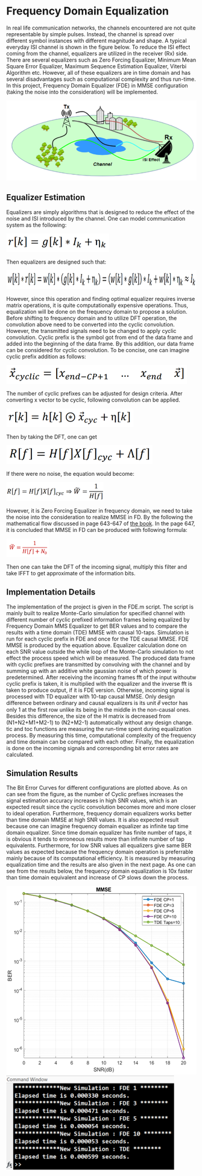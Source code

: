 # Frequency Domain Equalization

In real life communication networks, the channels encountered are not quite representable by simple pulses. Instead, the channel is spread over different symbol instances with different magnitude and shape. A typical everyday ISI channel is shown in the figure below. To reduce the ISI effect coming from the channel, equalizers are utilized in the receiver (Rx) side. There are several equalizers such as Zero Forcing Equalizer, Minimum Mean Square Error Equalizer, Maximum Sequence Estimation Equalizer, Viterbi Algorithm etc. However, all of these equalizers are in time domain and has several disadvantages such as computational complexity and thus run-time. In this project, Frequency Domain Equalizer (FDE) in MMSE configuration (taking the noise into the consideration) will be implemented.

![](./figs/scheme.PNG)

## Equalizer Estimation

Equalizers are simply algorithms that is designed to reduce the effect of the noise and ISI introduced by the channel. One can model communication system as the following:

<img src="./figs/eqn1.PNG" height="50">

Then equalizers are designed such that:

<img src="./figs/eqn2.PNG" height="50">

However, since this operation and finding optimal equalizer requires inverse matrix operations, it is quite computationally expensive operations. Thus, equalization will be done on the frequency domain to propose a solution. Before shifting to frequency domain and to utilize DFT operation, the convolution above need to be converted into the cyclic convolution. However, the transmitted signals need to be changed to apply cyclic convolution. Cyclic prefix is the symbol got from end of the data frame and added into the beginning of the data frame. By this addition, our data frame can be considered for cyclic convolution. To be concise, one can imagine cyclic prefix addition as follows:

<img src="./figs/eqn3.PNG" height="50">

The number of cyclic prefixes can be adjusted for design criteria. After converting x vector to be cyclic, following convolution can be applied.

<img src="./figs/eqn4.PNG" height="50">

Then by taking the DFT, one can get

<img src="./figs/eqn5.PNG" height="50">

If there were no noise, the equation would become:

<img src="./figs/eqn6.PNG" height="50">

However, it is Zero Forcing Equalizer in frequency domain, we need to take the noise into the consideration to realize MMSE in FD. By the following the mathematical flow discussed in page 643-647 of [the book](https://books.google.com/books/about/Digital_Communications.html?id=HroiQAAACAAJ#:~:text=Digital%20Communications%20is%20a%20classic,depth%20to%20cover%20two%20semesters.). In the page 647, it is concluded that MMSE in FD can be produced with following formula:

<img src="./figs/eqn7.PNG" height="50">

Then one can take the DFT of the incoming signal, multiply this filter and take IFFT to get approximate of the information bits.

## Implementation Details

The implementation of the project is given in the FDE.m script. The script is mainly built to realize Monte-Carlo simulation for specified channel with different number of cyclic prefixed information frames being equalized by Frequency Domain MMS Equalizer to 
get BER values and to compare the results with a time domain (TDE) MMSE with causal 10-taps. Simulation is run for each cyclic prefix in FDE and once for the TDE causal MMSE. FDE MMSE is produced by the equation above. Equalizer calculation done on each SNR value outside the while loop of the Monte-Carlo simulation to not effect the process speed which will be measured. The produced data frame with cyclic prefixes are transmitted by convolving with the channel and by summing up with an additive white gaussian noise of which power is predetermined. After receiving the incoming frames fft of the input withoutw cyclic prefix is taken, it is multiplied with the 
equalizer and the inverse fft is taken to produce output, if it is FDE version. Otherwise, incoming signal is processed with TD equalizer with 10-tap causal MMSE. Only design difference between ordinary and causal equalizers is its unit 𝑒⃗ vector has only 1 at the first row unlike its being in the middle in the non-causal ones. Besides this difference, the size of the H matrix is decreased 
from (N1+N2+M1+M2-1) to (N2+M2-1) automatically without any design change. tic and toc functions are measuring the run-time spent during equalization process. By measuring this time, computational complexity of the frequency and time domain can be compared with each other. Finally, the equalization is done on the incoming signals and corresponding bit error rates are calculated.

## Simulation Results

The Bit Error Curves for different configurations are plotted above. As on can see from the figure, as the number of Cyclic prefixes increases the signal estimation accuracy increases in high SNR values, which is an expected result since the cyclic convolution becomes more and more closer to ideal operation. Furthermore, frequency domain equalizers works better than time domain MMSE at high SNR values. It is also expected result because one can imagine frequency domain equalizer as infinite tap time domain equalizer. Since time domain equalizer has finite number of taps, it is obvious it tends to erroneous results more than infinite number of tap equivalents.
Furthermore, for low SNR values all equalizers give same BER values as expected because the frequency domain operation is preferrable mainly because of its computational efficiency. It is measured by measuring equalization time and the results are also given in the next page. As one can see from the results below, the frequency domain equalization is 10x faster than time domain equivalent and increase of CP slows down the process.

<img src="./figs/result1.PNG" height="500">

<img src="./figs/result2.PNG" height="250">

